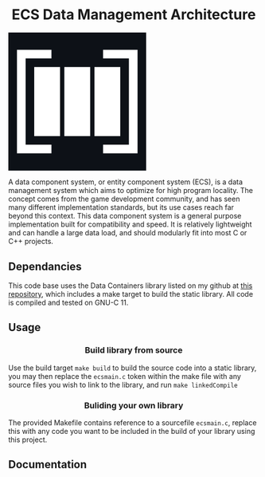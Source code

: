 <h1 align="center">ECS Data Management Architecture</h1>
	<img align="center" width=55% height=50% src="https://github.com/LucAlexander/Entity-Component-System/blob/main/ECS.png"></img>
	<p>
		A data component system, or entity component system (ECS), is a data management system which aims to optimize for high program locality. The concept comes from the game development community, and has seen many different implementation standards, but its use cases reach far beyond this context. 
		This data component system is a general purpose implementation built for compatibility and speed. It is relatively lightweight and can handle a large data load, and should modularly fit into most C or C++ projects. 
	</p>
	<h2 align="left">Dependancies</h2>
	<p>
		This code base uses the Data Containers library listed on my github at <a href = "https://Github.com/LucAlexander/DataContainers/">this repository</a>, which includes a make target to build the static library. All code is compiled and tested on GNU-C 11.
	</p>
	<h2 align="left">Usage</h2>
		<h3 align="center">Build library from source</h3>
		<p>
			Use the build target <code>make build</code> to build the source code into a static library, you may then replace the <code>ecsmain.c</code> token within the make file with any source files you wish to link to the library, and run <code>make linkedCompile</code>
		</p>
		<h3 align="center">Buliding your own library</h3>
		<p>
			The provided Makefile contains reference to a sourcefile <code>ecsmain.c</code>, replace this with any code you want to be included in the build of your library using this project.
		</p>
	<h2 align="left">Documentation</h2>
	
